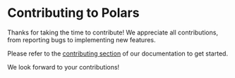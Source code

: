 # Contributing to Polars

Thanks for taking the time to contribute! We appreciate all contributions, from reporting bugs to implementing new features.

Please refer to the [contributing section](https://pola-rs.github.io/polars/development/contributing/) of our documentation to get started.

We look forward to your contributions!
